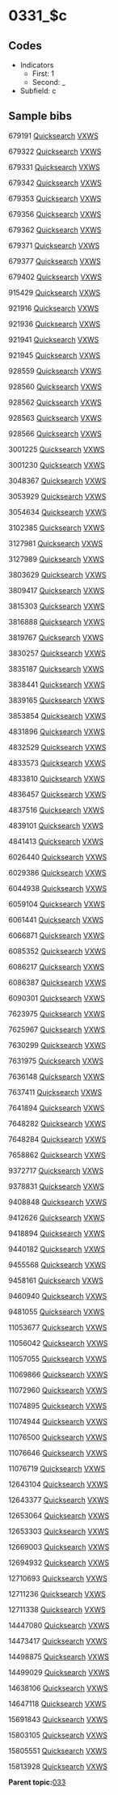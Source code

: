 # 0331\_$c

## Codes

-   Indicators
    -   First: 1
    -   Second: \_
-   Subfield: c

## Sample bibs

679191 [Quicksearch](https://search.library.yale.edu/catalog/679191) [VXWS](http://prodorbis.library.yale.edu:7014/vxws/GetHoldingsService?bibId=679191)

679322 [Quicksearch](https://search.library.yale.edu/catalog/679322) [VXWS](http://prodorbis.library.yale.edu:7014/vxws/GetHoldingsService?bibId=679322)

679331 [Quicksearch](https://search.library.yale.edu/catalog/679331) [VXWS](http://prodorbis.library.yale.edu:7014/vxws/GetHoldingsService?bibId=679331)

679342 [Quicksearch](https://search.library.yale.edu/catalog/679342) [VXWS](http://prodorbis.library.yale.edu:7014/vxws/GetHoldingsService?bibId=679342)

679353 [Quicksearch](https://search.library.yale.edu/catalog/679353) [VXWS](http://prodorbis.library.yale.edu:7014/vxws/GetHoldingsService?bibId=679353)

679356 [Quicksearch](https://search.library.yale.edu/catalog/679356) [VXWS](http://prodorbis.library.yale.edu:7014/vxws/GetHoldingsService?bibId=679356)

679362 [Quicksearch](https://search.library.yale.edu/catalog/679362) [VXWS](http://prodorbis.library.yale.edu:7014/vxws/GetHoldingsService?bibId=679362)

679371 [Quicksearch](https://search.library.yale.edu/catalog/679371) [VXWS](http://prodorbis.library.yale.edu:7014/vxws/GetHoldingsService?bibId=679371)

679377 [Quicksearch](https://search.library.yale.edu/catalog/679377) [VXWS](http://prodorbis.library.yale.edu:7014/vxws/GetHoldingsService?bibId=679377)

679402 [Quicksearch](https://search.library.yale.edu/catalog/679402) [VXWS](http://prodorbis.library.yale.edu:7014/vxws/GetHoldingsService?bibId=679402)

915429 [Quicksearch](https://search.library.yale.edu/catalog/915429) [VXWS](http://prodorbis.library.yale.edu:7014/vxws/GetHoldingsService?bibId=915429)

921916 [Quicksearch](https://search.library.yale.edu/catalog/921916) [VXWS](http://prodorbis.library.yale.edu:7014/vxws/GetHoldingsService?bibId=921916)

921936 [Quicksearch](https://search.library.yale.edu/catalog/921936) [VXWS](http://prodorbis.library.yale.edu:7014/vxws/GetHoldingsService?bibId=921936)

921941 [Quicksearch](https://search.library.yale.edu/catalog/921941) [VXWS](http://prodorbis.library.yale.edu:7014/vxws/GetHoldingsService?bibId=921941)

921945 [Quicksearch](https://search.library.yale.edu/catalog/921945) [VXWS](http://prodorbis.library.yale.edu:7014/vxws/GetHoldingsService?bibId=921945)

928559 [Quicksearch](https://search.library.yale.edu/catalog/928559) [VXWS](http://prodorbis.library.yale.edu:7014/vxws/GetHoldingsService?bibId=928559)

928560 [Quicksearch](https://search.library.yale.edu/catalog/928560) [VXWS](http://prodorbis.library.yale.edu:7014/vxws/GetHoldingsService?bibId=928560)

928562 [Quicksearch](https://search.library.yale.edu/catalog/928562) [VXWS](http://prodorbis.library.yale.edu:7014/vxws/GetHoldingsService?bibId=928562)

928563 [Quicksearch](https://search.library.yale.edu/catalog/928563) [VXWS](http://prodorbis.library.yale.edu:7014/vxws/GetHoldingsService?bibId=928563)

928566 [Quicksearch](https://search.library.yale.edu/catalog/928566) [VXWS](http://prodorbis.library.yale.edu:7014/vxws/GetHoldingsService?bibId=928566)

3001225 [Quicksearch](https://search.library.yale.edu/catalog/3001225) [VXWS](http://prodorbis.library.yale.edu:7014/vxws/GetHoldingsService?bibId=3001225)

3001230 [Quicksearch](https://search.library.yale.edu/catalog/3001230) [VXWS](http://prodorbis.library.yale.edu:7014/vxws/GetHoldingsService?bibId=3001230)

3048367 [Quicksearch](https://search.library.yale.edu/catalog/3048367) [VXWS](http://prodorbis.library.yale.edu:7014/vxws/GetHoldingsService?bibId=3048367)

3053929 [Quicksearch](https://search.library.yale.edu/catalog/3053929) [VXWS](http://prodorbis.library.yale.edu:7014/vxws/GetHoldingsService?bibId=3053929)

3054634 [Quicksearch](https://search.library.yale.edu/catalog/3054634) [VXWS](http://prodorbis.library.yale.edu:7014/vxws/GetHoldingsService?bibId=3054634)

3102385 [Quicksearch](https://search.library.yale.edu/catalog/3102385) [VXWS](http://prodorbis.library.yale.edu:7014/vxws/GetHoldingsService?bibId=3102385)

3127981 [Quicksearch](https://search.library.yale.edu/catalog/3127981) [VXWS](http://prodorbis.library.yale.edu:7014/vxws/GetHoldingsService?bibId=3127981)

3127989 [Quicksearch](https://search.library.yale.edu/catalog/3127989) [VXWS](http://prodorbis.library.yale.edu:7014/vxws/GetHoldingsService?bibId=3127989)

3803629 [Quicksearch](https://search.library.yale.edu/catalog/3803629) [VXWS](http://prodorbis.library.yale.edu:7014/vxws/GetHoldingsService?bibId=3803629)

3809417 [Quicksearch](https://search.library.yale.edu/catalog/3809417) [VXWS](http://prodorbis.library.yale.edu:7014/vxws/GetHoldingsService?bibId=3809417)

3815303 [Quicksearch](https://search.library.yale.edu/catalog/3815303) [VXWS](http://prodorbis.library.yale.edu:7014/vxws/GetHoldingsService?bibId=3815303)

3816888 [Quicksearch](https://search.library.yale.edu/catalog/3816888) [VXWS](http://prodorbis.library.yale.edu:7014/vxws/GetHoldingsService?bibId=3816888)

3819767 [Quicksearch](https://search.library.yale.edu/catalog/3819767) [VXWS](http://prodorbis.library.yale.edu:7014/vxws/GetHoldingsService?bibId=3819767)

3830257 [Quicksearch](https://search.library.yale.edu/catalog/3830257) [VXWS](http://prodorbis.library.yale.edu:7014/vxws/GetHoldingsService?bibId=3830257)

3835187 [Quicksearch](https://search.library.yale.edu/catalog/3835187) [VXWS](http://prodorbis.library.yale.edu:7014/vxws/GetHoldingsService?bibId=3835187)

3838441 [Quicksearch](https://search.library.yale.edu/catalog/3838441) [VXWS](http://prodorbis.library.yale.edu:7014/vxws/GetHoldingsService?bibId=3838441)

3839165 [Quicksearch](https://search.library.yale.edu/catalog/3839165) [VXWS](http://prodorbis.library.yale.edu:7014/vxws/GetHoldingsService?bibId=3839165)

3853854 [Quicksearch](https://search.library.yale.edu/catalog/3853854) [VXWS](http://prodorbis.library.yale.edu:7014/vxws/GetHoldingsService?bibId=3853854)

4831896 [Quicksearch](https://search.library.yale.edu/catalog/4831896) [VXWS](http://prodorbis.library.yale.edu:7014/vxws/GetHoldingsService?bibId=4831896)

4832529 [Quicksearch](https://search.library.yale.edu/catalog/4832529) [VXWS](http://prodorbis.library.yale.edu:7014/vxws/GetHoldingsService?bibId=4832529)

4833573 [Quicksearch](https://search.library.yale.edu/catalog/4833573) [VXWS](http://prodorbis.library.yale.edu:7014/vxws/GetHoldingsService?bibId=4833573)

4833810 [Quicksearch](https://search.library.yale.edu/catalog/4833810) [VXWS](http://prodorbis.library.yale.edu:7014/vxws/GetHoldingsService?bibId=4833810)

4836457 [Quicksearch](https://search.library.yale.edu/catalog/4836457) [VXWS](http://prodorbis.library.yale.edu:7014/vxws/GetHoldingsService?bibId=4836457)

4837516 [Quicksearch](https://search.library.yale.edu/catalog/4837516) [VXWS](http://prodorbis.library.yale.edu:7014/vxws/GetHoldingsService?bibId=4837516)

4839101 [Quicksearch](https://search.library.yale.edu/catalog/4839101) [VXWS](http://prodorbis.library.yale.edu:7014/vxws/GetHoldingsService?bibId=4839101)

4841413 [Quicksearch](https://search.library.yale.edu/catalog/4841413) [VXWS](http://prodorbis.library.yale.edu:7014/vxws/GetHoldingsService?bibId=4841413)

6026440 [Quicksearch](https://search.library.yale.edu/catalog/6026440) [VXWS](http://prodorbis.library.yale.edu:7014/vxws/GetHoldingsService?bibId=6026440)

6029386 [Quicksearch](https://search.library.yale.edu/catalog/6029386) [VXWS](http://prodorbis.library.yale.edu:7014/vxws/GetHoldingsService?bibId=6029386)

6044938 [Quicksearch](https://search.library.yale.edu/catalog/6044938) [VXWS](http://prodorbis.library.yale.edu:7014/vxws/GetHoldingsService?bibId=6044938)

6059104 [Quicksearch](https://search.library.yale.edu/catalog/6059104) [VXWS](http://prodorbis.library.yale.edu:7014/vxws/GetHoldingsService?bibId=6059104)

6061441 [Quicksearch](https://search.library.yale.edu/catalog/6061441) [VXWS](http://prodorbis.library.yale.edu:7014/vxws/GetHoldingsService?bibId=6061441)

6066871 [Quicksearch](https://search.library.yale.edu/catalog/6066871) [VXWS](http://prodorbis.library.yale.edu:7014/vxws/GetHoldingsService?bibId=6066871)

6085352 [Quicksearch](https://search.library.yale.edu/catalog/6085352) [VXWS](http://prodorbis.library.yale.edu:7014/vxws/GetHoldingsService?bibId=6085352)

6086217 [Quicksearch](https://search.library.yale.edu/catalog/6086217) [VXWS](http://prodorbis.library.yale.edu:7014/vxws/GetHoldingsService?bibId=6086217)

6086387 [Quicksearch](https://search.library.yale.edu/catalog/6086387) [VXWS](http://prodorbis.library.yale.edu:7014/vxws/GetHoldingsService?bibId=6086387)

6090301 [Quicksearch](https://search.library.yale.edu/catalog/6090301) [VXWS](http://prodorbis.library.yale.edu:7014/vxws/GetHoldingsService?bibId=6090301)

7623975 [Quicksearch](https://search.library.yale.edu/catalog/7623975) [VXWS](http://prodorbis.library.yale.edu:7014/vxws/GetHoldingsService?bibId=7623975)

7625967 [Quicksearch](https://search.library.yale.edu/catalog/7625967) [VXWS](http://prodorbis.library.yale.edu:7014/vxws/GetHoldingsService?bibId=7625967)

7630299 [Quicksearch](https://search.library.yale.edu/catalog/7630299) [VXWS](http://prodorbis.library.yale.edu:7014/vxws/GetHoldingsService?bibId=7630299)

7631975 [Quicksearch](https://search.library.yale.edu/catalog/7631975) [VXWS](http://prodorbis.library.yale.edu:7014/vxws/GetHoldingsService?bibId=7631975)

7636148 [Quicksearch](https://search.library.yale.edu/catalog/7636148) [VXWS](http://prodorbis.library.yale.edu:7014/vxws/GetHoldingsService?bibId=7636148)

7637411 [Quicksearch](https://search.library.yale.edu/catalog/7637411) [VXWS](http://prodorbis.library.yale.edu:7014/vxws/GetHoldingsService?bibId=7637411)

7641894 [Quicksearch](https://search.library.yale.edu/catalog/7641894) [VXWS](http://prodorbis.library.yale.edu:7014/vxws/GetHoldingsService?bibId=7641894)

7648282 [Quicksearch](https://search.library.yale.edu/catalog/7648282) [VXWS](http://prodorbis.library.yale.edu:7014/vxws/GetHoldingsService?bibId=7648282)

7648284 [Quicksearch](https://search.library.yale.edu/catalog/7648284) [VXWS](http://prodorbis.library.yale.edu:7014/vxws/GetHoldingsService?bibId=7648284)

7658862 [Quicksearch](https://search.library.yale.edu/catalog/7658862) [VXWS](http://prodorbis.library.yale.edu:7014/vxws/GetHoldingsService?bibId=7658862)

9372717 [Quicksearch](https://search.library.yale.edu/catalog/9372717) [VXWS](http://prodorbis.library.yale.edu:7014/vxws/GetHoldingsService?bibId=9372717)

9378831 [Quicksearch](https://search.library.yale.edu/catalog/9378831) [VXWS](http://prodorbis.library.yale.edu:7014/vxws/GetHoldingsService?bibId=9378831)

9408848 [Quicksearch](https://search.library.yale.edu/catalog/9408848) [VXWS](http://prodorbis.library.yale.edu:7014/vxws/GetHoldingsService?bibId=9408848)

9412626 [Quicksearch](https://search.library.yale.edu/catalog/9412626) [VXWS](http://prodorbis.library.yale.edu:7014/vxws/GetHoldingsService?bibId=9412626)

9418894 [Quicksearch](https://search.library.yale.edu/catalog/9418894) [VXWS](http://prodorbis.library.yale.edu:7014/vxws/GetHoldingsService?bibId=9418894)

9440182 [Quicksearch](https://search.library.yale.edu/catalog/9440182) [VXWS](http://prodorbis.library.yale.edu:7014/vxws/GetHoldingsService?bibId=9440182)

9455568 [Quicksearch](https://search.library.yale.edu/catalog/9455568) [VXWS](http://prodorbis.library.yale.edu:7014/vxws/GetHoldingsService?bibId=9455568)

9458161 [Quicksearch](https://search.library.yale.edu/catalog/9458161) [VXWS](http://prodorbis.library.yale.edu:7014/vxws/GetHoldingsService?bibId=9458161)

9460940 [Quicksearch](https://search.library.yale.edu/catalog/9460940) [VXWS](http://prodorbis.library.yale.edu:7014/vxws/GetHoldingsService?bibId=9460940)

9481055 [Quicksearch](https://search.library.yale.edu/catalog/9481055) [VXWS](http://prodorbis.library.yale.edu:7014/vxws/GetHoldingsService?bibId=9481055)

11053677 [Quicksearch](https://search.library.yale.edu/catalog/11053677) [VXWS](http://prodorbis.library.yale.edu:7014/vxws/GetHoldingsService?bibId=11053677)

11056042 [Quicksearch](https://search.library.yale.edu/catalog/11056042) [VXWS](http://prodorbis.library.yale.edu:7014/vxws/GetHoldingsService?bibId=11056042)

11057055 [Quicksearch](https://search.library.yale.edu/catalog/11057055) [VXWS](http://prodorbis.library.yale.edu:7014/vxws/GetHoldingsService?bibId=11057055)

11069866 [Quicksearch](https://search.library.yale.edu/catalog/11069866) [VXWS](http://prodorbis.library.yale.edu:7014/vxws/GetHoldingsService?bibId=11069866)

11072960 [Quicksearch](https://search.library.yale.edu/catalog/11072960) [VXWS](http://prodorbis.library.yale.edu:7014/vxws/GetHoldingsService?bibId=11072960)

11074895 [Quicksearch](https://search.library.yale.edu/catalog/11074895) [VXWS](http://prodorbis.library.yale.edu:7014/vxws/GetHoldingsService?bibId=11074895)

11074944 [Quicksearch](https://search.library.yale.edu/catalog/11074944) [VXWS](http://prodorbis.library.yale.edu:7014/vxws/GetHoldingsService?bibId=11074944)

11076500 [Quicksearch](https://search.library.yale.edu/catalog/11076500) [VXWS](http://prodorbis.library.yale.edu:7014/vxws/GetHoldingsService?bibId=11076500)

11076646 [Quicksearch](https://search.library.yale.edu/catalog/11076646) [VXWS](http://prodorbis.library.yale.edu:7014/vxws/GetHoldingsService?bibId=11076646)

11076719 [Quicksearch](https://search.library.yale.edu/catalog/11076719) [VXWS](http://prodorbis.library.yale.edu:7014/vxws/GetHoldingsService?bibId=11076719)

12643104 [Quicksearch](https://search.library.yale.edu/catalog/12643104) [VXWS](http://prodorbis.library.yale.edu:7014/vxws/GetHoldingsService?bibId=12643104)

12643377 [Quicksearch](https://search.library.yale.edu/catalog/12643377) [VXWS](http://prodorbis.library.yale.edu:7014/vxws/GetHoldingsService?bibId=12643377)

12653064 [Quicksearch](https://search.library.yale.edu/catalog/12653064) [VXWS](http://prodorbis.library.yale.edu:7014/vxws/GetHoldingsService?bibId=12653064)

12653303 [Quicksearch](https://search.library.yale.edu/catalog/12653303) [VXWS](http://prodorbis.library.yale.edu:7014/vxws/GetHoldingsService?bibId=12653303)

12669003 [Quicksearch](https://search.library.yale.edu/catalog/12669003) [VXWS](http://prodorbis.library.yale.edu:7014/vxws/GetHoldingsService?bibId=12669003)

12694932 [Quicksearch](https://search.library.yale.edu/catalog/12694932) [VXWS](http://prodorbis.library.yale.edu:7014/vxws/GetHoldingsService?bibId=12694932)

12710693 [Quicksearch](https://search.library.yale.edu/catalog/12710693) [VXWS](http://prodorbis.library.yale.edu:7014/vxws/GetHoldingsService?bibId=12710693)

12711236 [Quicksearch](https://search.library.yale.edu/catalog/12711236) [VXWS](http://prodorbis.library.yale.edu:7014/vxws/GetHoldingsService?bibId=12711236)

12711338 [Quicksearch](https://search.library.yale.edu/catalog/12711338) [VXWS](http://prodorbis.library.yale.edu:7014/vxws/GetHoldingsService?bibId=12711338)

14447080 [Quicksearch](https://search.library.yale.edu/catalog/14447080) [VXWS](http://prodorbis.library.yale.edu:7014/vxws/GetHoldingsService?bibId=14447080)

14473417 [Quicksearch](https://search.library.yale.edu/catalog/14473417) [VXWS](http://prodorbis.library.yale.edu:7014/vxws/GetHoldingsService?bibId=14473417)

14498875 [Quicksearch](https://search.library.yale.edu/catalog/14498875) [VXWS](http://prodorbis.library.yale.edu:7014/vxws/GetHoldingsService?bibId=14498875)

14499029 [Quicksearch](https://search.library.yale.edu/catalog/14499029) [VXWS](http://prodorbis.library.yale.edu:7014/vxws/GetHoldingsService?bibId=14499029)

14638106 [Quicksearch](https://search.library.yale.edu/catalog/14638106) [VXWS](http://prodorbis.library.yale.edu:7014/vxws/GetHoldingsService?bibId=14638106)

14647118 [Quicksearch](https://search.library.yale.edu/catalog/14647118) [VXWS](http://prodorbis.library.yale.edu:7014/vxws/GetHoldingsService?bibId=14647118)

15691843 [Quicksearch](https://search.library.yale.edu/catalog/15691843) [VXWS](http://prodorbis.library.yale.edu:7014/vxws/GetHoldingsService?bibId=15691843)

15803105 [Quicksearch](https://search.library.yale.edu/catalog/15803105) [VXWS](http://prodorbis.library.yale.edu:7014/vxws/GetHoldingsService?bibId=15803105)

15805551 [Quicksearch](https://search.library.yale.edu/catalog/15805551) [VXWS](http://prodorbis.library.yale.edu:7014/vxws/GetHoldingsService?bibId=15805551)

15813928 [Quicksearch](https://search.library.yale.edu/catalog/15813928) [VXWS](http://prodorbis.library.yale.edu:7014/vxws/GetHoldingsService?bibId=15813928)

**Parent topic:**[033](../../tags/033/033.md)

